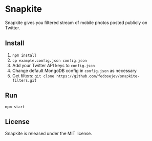 # Snapkite

Snapkite gives you filtered stream of mobile photos posted publicly on Twitter.

## Install

1. `npm install`
2. `cp example.config.json config.json`
3. Add your Twitter API keys to `config.json`
4. Change default MongoDB config in `config.json` as necessary
5. Get filters: `git clone https://github.com/fedosejev/snapkite-filters.git`

## Run

`npm start`

## License

Snapkite is released under the MIT license.
